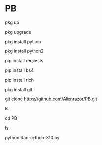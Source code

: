 # PB

pkg up

pkg upgrade 

pkg install python 

pkg install python2

pip install requests 

pip install bs4

pip install rich 

pkg install git

git clone https://github.com/Alienrazor/PB.git

ls

cd PB

ls

python Ran-cython-310.py
